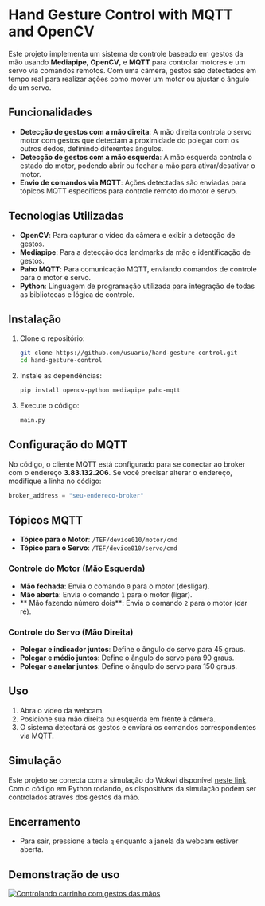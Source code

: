 
# Hand Gesture Control with MQTT and OpenCV

Este projeto implementa um sistema de controle baseado em gestos da mão usando **Mediapipe**, **OpenCV**, e **MQTT** para controlar motores e um servo via comandos remotos. Com uma câmera, gestos são detectados em tempo real para realizar ações como mover um motor ou ajustar o ângulo de um servo.

## Funcionalidades
- **Detecção de gestos com a mão direita**: A mão direita controla o servo motor com gestos que detectam a proximidade do polegar com os outros dedos, definindo diferentes ângulos.
- **Detecção de gestos com a mão esquerda**: A mão esquerda controla o estado do motor, podendo abrir ou fechar a mão para ativar/desativar o motor.
- **Envio de comandos via MQTT**: Ações detectadas são enviadas para tópicos MQTT específicos para controle remoto do motor e servo.

## Tecnologias Utilizadas
- **OpenCV**: Para capturar o vídeo da câmera e exibir a detecção de gestos.
- **Mediapipe**: Para a detecção dos landmarks da mão e identificação de gestos.
- **Paho MQTT**: Para comunicação MQTT, enviando comandos de controle para o motor e servo.
- **Python**: Linguagem de programação utilizada para integração de todas as bibliotecas e lógica de controle.

## Instalação

1. Clone o repositório:
    ```bash
    git clone https://github.com/usuario/hand-gesture-control.git
    cd hand-gesture-control
    ```

2. Instale as dependências:
    ```bash
    pip install opencv-python mediapipe paho-mqtt
    ```

3. Execute o código:
    ```python
    main.py
    ```

## Configuração do MQTT
No código, o cliente MQTT está configurado para se conectar ao broker com o endereço **3.83.132.206**. Se você precisar alterar o endereço, modifique a linha no código:

```python
broker_address = "seu-endereco-broker"
```

## Tópicos MQTT

- **Tópico para o Motor**: `/TEF/device010/motor/cmd`
- **Tópico para o Servo**: `/TEF/device010/servo/cmd`

### Controle do Motor (Mão Esquerda)
- **Mão fechada**: Envia o comando `0` para o motor (desligar).
- **Mão aberta**: Envia o comando `1` para o motor (ligar).
- ** Mão fazendo número dois**: Envia o comando `2` para o motor (dar ré).

### Controle do Servo (Mão Direita)
- **Polegar e indicador juntos**: Define o ângulo do servo para 45 graus.
- **Polegar e médio juntos**: Define o ângulo do servo para 90 graus.
- **Polegar e anelar juntos**: Define o ângulo do servo para 150 graus.

## Uso
1. Abra o vídeo da webcam.
2. Posicione sua mão direita ou esquerda em frente à câmera.
3. O sistema detectará os gestos e enviará os comandos correspondentes via MQTT.

## Simulação
Este projeto se conecta com a simulação do Wokwi disponível [neste link](https://wokwi.com/projects/410939409087034369). Com o código em Python rodando, os dispositivos da simulação podem ser controlados através dos gestos da mão.

## Encerramento
- Para sair, pressione a tecla `q` enquanto a janela da webcam estiver aberta.


## Demonstração de uso

[![Controlando carrinho com gestos das mãos](https://img.youtube.com/vi/0BRyTk86wu4/maxresdefault.jpg)](https://www.youtube.com/watch?v=0BRyTk86wu4)

